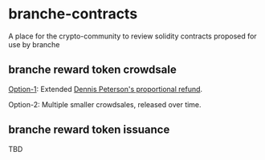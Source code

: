 # branche-contracts
A place for the crypto-community to review solidity contracts proposed for use by branche

## branche reward token crowdsale
[Option-1](capped_crowdsale.sol): Extended [Dennis Peterson's proportional refund](http://www.blunderingcode.com/fairtokensales/).

Option-2: Multiple smaller crowdsales, released over time.

## branche reward token issuance
TBD
